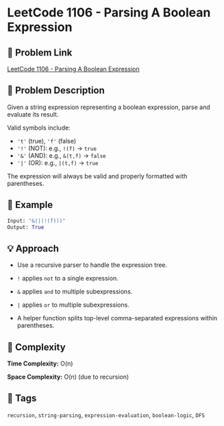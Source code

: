 # LeetCode 1106 - Parsing A Boolean Expression

## 🔗 Problem Link
[LeetCode 1106 - Parsing A Boolean Expression](https://leetcode.com/problems/parsing-a-boolean-expression/)

## 🧠 Problem Description

Given a string expression representing a boolean expression, parse and evaluate its result.

Valid symbols include:
- `'t'` (true), `'f'` (false)
- `'!'` (NOT): e.g., `!(f)` → `true`
- `'&'` (AND): e.g., `&(t,f)` → `false`
- `'|'` (OR): e.g., `|(t,f)` → `true`

The expression will always be valid and properly formatted with parentheses.

## 🧪 Example

```python
Input: "&(|(!(f)))"
Output: True
```
## 💡 Approach

- Use a recursive parser to handle the expression tree.

- `!` applies `not` to a single expression.

- `&` applies `and` to multiple subexpressions.

- `|` applies `or` to multiple subexpressions.

- A helper function splits top-level comma-separated expressions within parentheses.

## 🧮 Complexity

**Time Complexity:** O(n)

**Space Complexity:** O(n) (due to recursion)

## 📌 Tags
`recursion`, `string-parsing`, `expression-evaluation`, `boolean-logic`, `DFS`